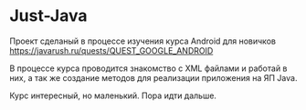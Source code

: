 # Just-Java

Проект сделаный в процессе изучения курса Android для новичков https://javarush.ru/quests/QUEST_GOOGLE_ANDROID

В процессе курса проводится знакомство с XML файлами и работай в них, а так же создание методов для реализации приложения на ЯП Java.

Курс интересный, но маленький.
Пора идти дальше.


